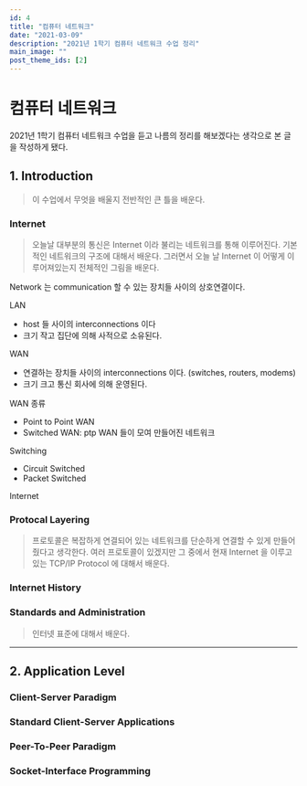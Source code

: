 ```yaml
---
id: 4
title: "컴퓨터 네트워크"
date: "2021-03-09"
description: "2021년 1학기 컴퓨터 네트워크 수업 정리"
main_image: ""
post_theme_ids: [2]
---
```


# 컴퓨터 네트워크

2021년 1학기 컴퓨터 네트워크 수업을 듣고 나름의 정리를 해보겠다는 생각으로 본 글을 작성하게 됐다.

## 1. Introduction

> 이 수업에서 무엇을 배울지 전반적인 큰 틀을 배운다.

### Internet

> 오늘날 대부분의 통신은 Internet 이라 불리는 네트워크를 통해 이루어진다.
> 기본적인 네트워크의 구조에 대해서 배운다.
> 그러면서 오늘 날 Internet 이 어떻게 이루어져있는지 전체적인 그림을 배운다.

Network 는 communication 할 수 있는 장치들 사이의 상호연결이다.

LAN
* host 들 사이의 interconnections 이다
* 크기 작고 집단에 의해 사적으로 소유된다.

WAN
* 연결하는 장치들 사이의 interconnections 이다. (switches, routers, modems)
* 크기 크고 통신 회사에 의해 운영된다.

WAN 종류
* Point to Point WAN
* Switched WAN: ptp WAN 들이 모여 만들어진 네트워크

Switching
* Circuit Switched
* Packet Switched

Internet

### Protocal Layering

> 프로토콜은 복잡하게 연결되어 있는 네트워크를 단순하게 연결할 수 있게 만들어줬다고 생각한다.
> 여러 프로토콜이 있겠지만 그 중에서 현재 Internet 을 이루고 있는 TCP/IP Protocol 에 대해서 배운다.

### Internet History

### Standards and Administration

> 인터넷 표준에 대해서 배운다.

---

## 2. Application Level

### Client-Server Paradigm

### Standard Client-Server Applications

### Peer-To-Peer Paradigm

### Socket-Interface Programming
